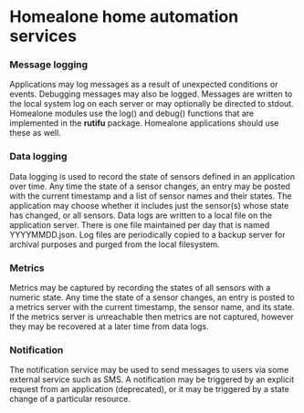 # Homealone home automation services

### Message logging
Applications may log messages as a result of unexpected conditions or events.  Debugging messages may also be logged.  Messages are written to the local system log on each server or may optionally be directed to stdout.  Homealone modules use the log() and debug() functions that are implemented in the **rutifu** package.  Homealone applications should use these as well.

### Data logging
Data logging is used to record the state of sensors defined in an application over time.  Any time the state of a sensor changes, an entry may be posted with the current timestamp and a list of sensor names and their states.  The application may choose whether it includes just the sensor(s) whose state has changed, or all sensors.  Data logs are written to a local file on the application server.  There is one file maintained per day that is named YYYYMMDD.json.  Log files are periodically copied to a backup server for archival purposes and purged from the local filesystem.

### Metrics
Metrics may be captured by recording the states of all sensors with a numeric state.  Any time the state of a sensor changes, an entry is posted to a metrics server with the current timestamp, the sensor name, and its state.  If the metrics server is unreachable then metrics are not captured, however they may be recovered at a later time from data logs.

### Notification
The notification service may be used to send messages to users via some external service such as SMS.  A notification may be triggered by an explicit request from an application (deprecated), or it may be triggered by a state change of a particular resource.
